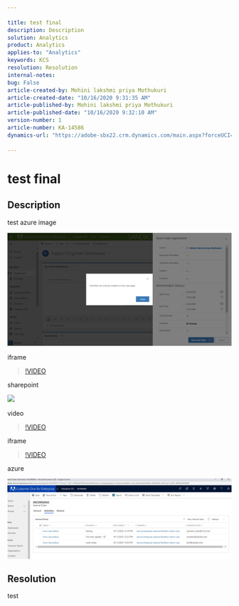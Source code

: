 ```yaml
---

title: test final
description: Description
solution: Analytics
product: Analytics
applies-to: "Analytics"
keywords: KCS
resolution: Resolution
internal-notes:
bug: False
article-created-by: Mohini lakshmi priya Mothukuri
article-created-date: "10/16/2020 9:31:35 AM"
article-published-by: Mohini lakshmi priya Mothukuri
article-published-date: "10/16/2020 9:32:10 AM"
version-number: 1
article-number: KA-14586
dynamics-url: "https://adobe-sbx22.crm.dynamics.com/main.aspx?forceUCI=1&pagetype=entityrecord&etn=knowledgearticle&id=63973860-920f-eb11-a813-000d3a98f7e7"

---
```


# test final

## Description

test azure image

![](assets/___63f837a8-a90e-eb11-a813-000d3a98f7e7___.png)

iframe

>[!VIDEO](https://video.tv.adobe.com/v/18696?quality=9&learn=on)

sharepoint

![](https://adobe.sharepoint.com/sites/D365Attachments-Non-Prod/knowledgearticle/azure%20image%20test%202_B5CDDAE7860FEB11A813000D3A98F7E7/chat.PNG)

video

>[!VIDEO](https://video.tv.adobe.com/v/18696?quality=9&learn=on) 

iframe

>[!VIDEO](https://video.tv.adobe.com/v/18696?quality=9&learn=on)

azure

![](assets/___e64216ac-940e-eb11-a813-000d3a102a06___.png)

## Resolution

test
